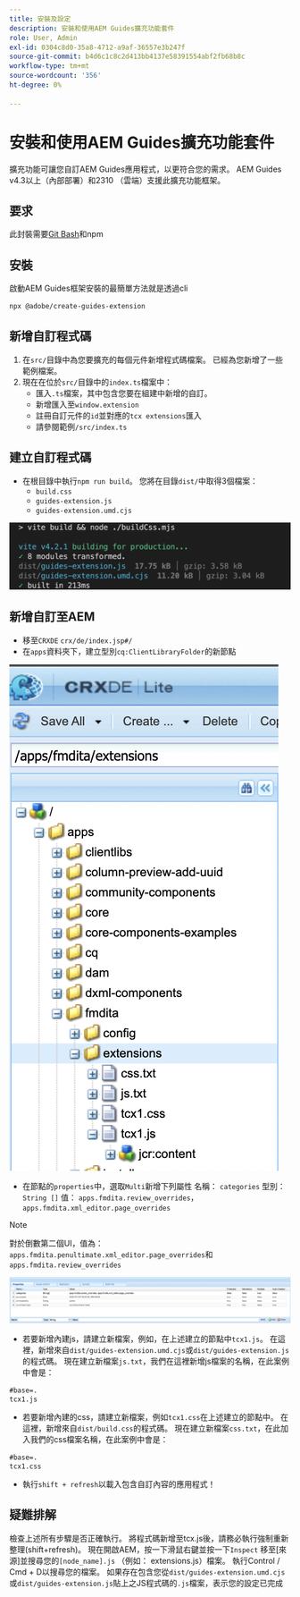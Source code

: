 ```yaml
---
title: 安裝及設定
description: 安裝和使用AEM Guides擴充功能套件
role: User, Admin
exl-id: 0304c8d0-35a8-4712-a9af-36557e3b247f
source-git-commit: b4d6c1c8c2d413bb4137e58391554abf2fb68b8c
workflow-type: tm+mt
source-wordcount: '356'
ht-degree: 0%

---
```


# 安裝和使用AEM Guides擴充功能套件

擴充功能可讓您自訂AEM Guides應用程式，以更符合您的需求。 AEM Guides v4.3以上（內部部署）和2310 （雲端）支援此擴充功能框架。

## 要求

此封裝需要[Git Bash](https://github.com/git-guides/install-git)和npm

## 安裝

啟動AEM Guides框架安裝的最簡單方法就是透過cli

```bash
npx @adobe/create-guides-extension
```

## 新增自訂程式碼

1. 在`src/`目錄中為您要擴充的每個元件新增程式碼檔案。 已經為您新增了一些範例檔案。
2. 現在在位於`src/`目錄中的`index.ts`檔案中：
   - 匯入`.ts`檔案，其中包含您要在組建中新增的自訂。
   - 新增匯入至`window.extension`
   - 註冊自訂元件的`id`並對應的`tcx extensions`匯入
   - 請參閱範例`/src/index.ts`

## 建立自訂程式碼

- 在根目錄中執行`npm run build`。 您將在目錄`dist/`中取得3個檔案：
   - `build.css`
   - `guides-extension.js`
   - `guides-extension.umd.cjs`

![建置輸出](./../imgs/build_output.png)

## 新增自訂至AEM

- 移至`CRXDE` `crx/de/index.jsp#/`
- 在`apps`資料夾下，建立型別`cq:ClientLibraryFolder`的新節點

![資料夾結構](./../imgs/crxde_folder_structure.png)

- 在節點的`properties`中，選取`Multi`新增下列屬性
名稱： `categories`
型別： `String []`
值： `apps.fmdita.review_overrides`， `apps.fmdita.xml_editor.page_overrides`

>[!NOTE]
>
> 對於倒數第二個UI，值為： `apps.fmdita.penultimate.xml_editor.page_overrides`和`apps.fmdita.review_overrides`


![資料夾屬性](./../imgs/crxde_folder_properties.png)

- 若要新增內建js，請建立新檔案，例如，在上述建立的節點中`tcx1.js`。 在這裡，新增來自`dist/guides-extension.umd.cjs`或`dist/guides-extension.js`的程式碼。 現在建立新檔案`js.txt`，我們在這裡新增js檔案的名稱，在此案例中會是：

```t
#base=.
tcx1.js
```

- 若要新增內建的css，請建立新檔案，例如`tcx1.css`在上述建立的節點中。 在這裡，新增來自`dist/build.css`的程式碼。 現在建立新檔案`css.txt`，在此加入我們的css檔案名稱，在此案例中會是：

```t
#base=.
tcx1.css
```

- 執行`shift + refresh`以載入包含自訂內容的應用程式！

## 疑難排解

檢查上述所有步驟是否正確執行。
將程式碼新增至tcx.js後，請務必執行強制重新整理(shift+refresh)。
現在開啟AEM，按一下滑鼠右鍵並按一下`Inspect`
移至[來源]並搜尋您的`[node_name].js` （例如： extensions.js）檔案。 執行Control / Cmd + D以搜尋您的檔案。 如果存在包含您從`dist/guides-extension.umd.cjs`或`dist/guides-extension.js`貼上之JS程式碼的`.js`檔案，表示您的設定已完成
